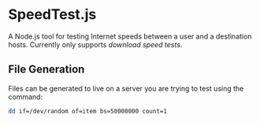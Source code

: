 # SpeedTest.js
A Node.js tool for testing Internet speeds between a user and a destination hosts.
Currently only supports *download speed tests*.

## File Generation
Files can be generated to live on a server you are trying to test using the command:
```bash
dd if=/dev/random of=item bs=50000000 count=1
```
